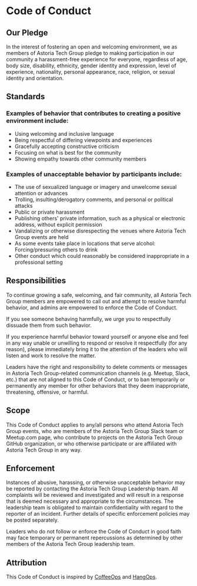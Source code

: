 # Code of Conduct

## Our Pledge

In the interest of fostering an open and welcoming environment, we as members of Astoria Tech Group pledge to making participation in our community a harassment-free experience for everyone, regardless of age, body size, disability, ethnicity, gender identity and expression, level of experience, nationality, personal appearance, race, religion, or sexual identity and orientation.

## Standards

### Examples of behavior that contributes to creating a positive environment include:

*   Using welcoming and inclusive language
*   Being respectful of differing viewpoints and experiences
*   Gracefully accepting constructive criticism
*   Focusing on what is best for the community
*   Showing empathy towards other community members

### Examples of unacceptable behavior by participants include:

*   The use of sexualized language or imagery and unwelcome sexual attention or advances
*   Trolling, insulting/derogatory comments, and personal or political attacks
*   Public or private harassment
*   Publishing others' private information, such as a physical or electronic address, without explicit permission
*   Vandalizing or otherwise disrespecting the venues where Astoria Tech Group events are held
*   As some events take place in locations that serve alcohol: Forcing/pressuring others to drink
*   Other conduct which could reasonably be considered inappropriate in a professional setting

## Responsibilities

To continue growing a safe, welcoming, and fair community, all Astoria Tech Group members are empowered to call out and attempt to resolve harmful behavior, and admins are empowered to enforce the Code of Conduct.

If you see someone behaving harmfully, we urge you to respectfully dissuade them from such behavior.

If you experience harmful behavior toward yourself or anyone else and feel in any way unable or unwilling to respond or resolve it respectfully (for any reason), please immediately bring it to the attention of the leaders who will listen and work to resolve the matter.

Leaders have the right and responsibility to delete comments or messages in Astoria Tech Group-related communication channels (e.g. Meetup, Slack, etc.) that are not aligned to this Code of Conduct, or to ban temporarily or permanently any member for other behaviors that they deem inappropriate, threatening, offensive, or harmful.

## Scope

This Code of Conduct applies to any/all persons who attend Astoria Tech Group events, who are members of the Astoria Tech Group Slack team or Meetup.com page, who contribute to projects on the Astoria Tech Group GitHub organization, or who otherwise participate or are affiliated with Astoria Tech Group in any way.

## Enforcement

Instances of abusive, harassing, or otherwise unacceptable behavior may be reported by contacting the Astoria Tech Group Leadership team.  All complaints will be reviewed and investigated and will result in a response that is deemed necessary and appropriate to the circumstances. The leadership team is obligated to maintain confidentiality with regard to the reporter of an incident. Further details of specific enforcement policies may be posted separately.

Leaders who do not follow or enforce the Code of Conduct in good faith may face temporary or permanent repercussions as determined by other members of the Astoria Tech Group leadership team.

## Attribution

This Code of Conduct is inspired by [CoffeeOps](https://github.com/CoffeeOps/coffeeops.github.io/blob/master/CODE_OF_CONDUCT.md) and [HangOps](https://github.com/hangops/code-of-conduct/edit/master/README.md).
